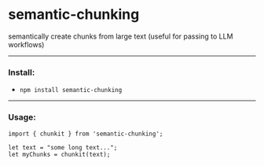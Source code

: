 # semantic-chunking
semantically create chunks from large text (useful for passing to LLM workflows)

---

### Install:
- `npm install semantic-chunking`

---

### Usage:
```
import { chunkit } from 'semantic-chunking';

let text = "some long text...";
let myChunks = chunkit(text);
```
